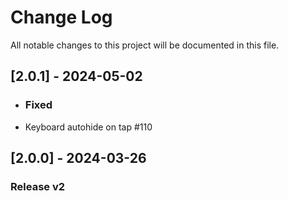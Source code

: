# Change Log

All notable changes to this project will be documented in this file.

## [2.0.1] - 2024-05-02
- ### Fixed
- Keyboard autohide on tap #110

## [2.0.0] - 2024-03-26
### Release v2